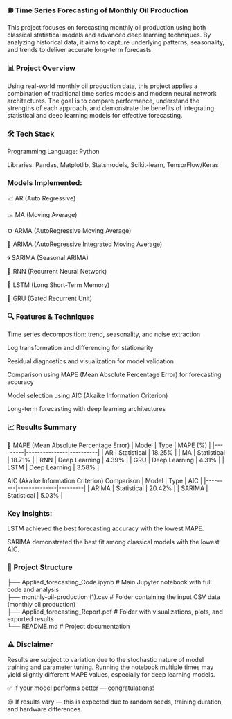 ### ⛽ Time Series Forecasting of Monthly Oil Production
This project focuses on forecasting monthly oil production using both classical statistical models and advanced deep learning techniques. By analyzing historical data, it aims to capture underlying patterns, seasonality, and trends to deliver accurate long-term forecasts.

### 📊 Project Overview
Using real-world monthly oil production data, this project applies a combination of traditional time series models and modern neural network architectures. The goal is to compare performance, understand the strengths of each approach, and demonstrate the benefits of integrating statistical and deep learning models for effective forecasting.

### 🛠 Tech Stack

Programming Language: Python

Libraries: Pandas, Matplotlib, Statsmodels, Scikit-learn, TensorFlow/Keras

### Models Implemented:

📈 AR (Auto Regressive)

📉 MA (Moving Average)

⚙️ ARMA (AutoRegressive Moving Average)

🔁 ARIMA (AutoRegressive Integrated Moving Average)

🌀 SARIMA (Seasonal ARIMA)

🧠 RNN (Recurrent Neural Network)

🧠 LSTM (Long Short-Term Memory)

🧠 GRU (Gated Recurrent Unit)

### 🔍 Features & Techniques

Time series decomposition: trend, seasonality, and noise extraction

Log transformation and differencing for stationarity

Residual diagnostics and visualization for model validation

Comparison using MAPE (Mean Absolute Percentage Error) for forecasting accuracy

Model selection using AIC (Akaike Information Criterion)

Long-term forecasting with deep learning architectures

### 📈 Results Summary
🔢 MAPE (Mean Absolute Percentage Error)
| Model   | Type          | MAPE (%) |
|---------|---------------|----------|
| AR      | Statistical   | 18.25%   |
| MA      | Statistical   | 18.71%   |
| RNN     | Deep Learning | 4.39%    |
| GRU     | Deep Learning | 4.31%    |
| LSTM    | Deep Learning | 3.58%    |

AIC (Akaike Information Criterion) Comparison
| Model   | Type         | AIC     |
|---------|--------------|---------|
| ARIMA   | Statistical  | 20.42%  |
| SARIMA  | Statistical  | 5.03%   |

### Key Insights:

LSTM achieved the best forecasting accuracy with the lowest MAPE.

SARIMA demonstrated the best fit among classical models with the lowest AIC.

### 📂 Project Structure
├── Applied_forecasting_Code.ipynb    # Main Jupyter notebook with full code and analysis  
├── monthly-oil-production (1).csv      # Folder containing the input CSV data (monthly oil production)  
├── Applied_forecasting_Report.pdf      # Folder with visualizations, plots, and exported results  
└── README.md                          # Project documentation  

### ⚠️ Disclaimer
Results are subject to variation due to the stochastic nature of model training and parameter tuning. Running the notebook multiple times may yield slightly different MAPE values, especially for deep learning models.

✅ If your model performs better — congratulations!

😌 If results vary — this is expected due to random seeds, training duration, and hardware differences.
